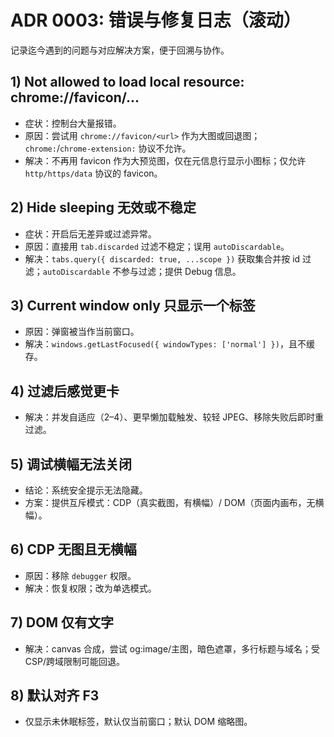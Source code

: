 # ADR 0003: 错误与修复日志（滚动）

记录迄今遇到的问题与对应解决方案，便于回溯与协作。

## 1) Not allowed to load local resource: chrome://favicon/...
- 症状：控制台大量报错。
- 原因：尝试用 `chrome://favicon/<url>` 作为大图或回退图；`chrome:`/`chrome-extension:` 协议不允许。
- 解决：不再用 favicon 作为大预览图，仅在元信息行显示小图标；仅允许 `http/https/data` 协议的 favicon。

## 2) Hide sleeping 无效或不稳定
- 症状：开启后无差异或过滤异常。
- 原因：直接用 `tab.discarded` 过滤不稳定；误用 `autoDiscardable`。
- 解决：`tabs.query({ discarded: true, ...scope })` 获取集合并按 id 过滤；`autoDiscardable` 不参与过滤；提供 Debug 信息。

## 3) Current window only 只显示一个标签
- 原因：弹窗被当作当前窗口。
- 解决：`windows.getLastFocused({ windowTypes: ['normal'] })`，且不缓存。

## 4) 过滤后感觉更卡
- 解决：并发自适应（2–4）、更早懒加载触发、较轻 JPEG、移除失败后即时重过滤。

## 5) 调试横幅无法关闭
- 结论：系统安全提示无法隐藏。
- 方案：提供互斥模式：CDP（真实截图，有横幅）/ DOM（页面内画布，无横幅）。

## 6) CDP 无图且无横幅
- 原因：移除 `debugger` 权限。
- 解决：恢复权限；改为单选模式。

## 7) DOM 仅有文字
- 解决：canvas 合成，尝试 og:image/主图，暗色遮罩，多行标题与域名；受 CSP/跨域限制可能回退。

## 8) 默认对齐 F3
- 仅显示未休眠标签，默认仅当前窗口；默认 DOM 缩略图。
